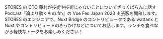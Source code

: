 STORES の CTO 藤村が技術や技術じゃないことについてざっくばらんに話す Podcast『論より動くもの.fm』の Vue Fes Japan 2023 出張版を開催します。STORES のエンジニアで、Nuxt Bridge のコントリビュータである wattanx と Nuxt やコントリビュートのきっかけなどについてお話します。ランチを食べながら軽快なトークをお楽しみください！

